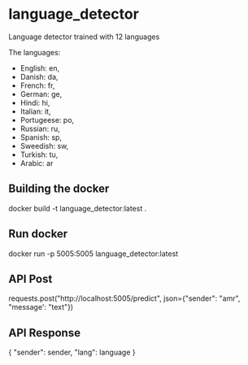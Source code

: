 # language_detector

Language detector trained with 12 languages 

The languages:
- English: en,
- Danish: da,
- French: fr,
- German: ge,
- Hindi: hi,
- Italian: it,
- Portugeese: po,
- Russian: ru,
- Spanish: sp,
- Sweedish: sw,
- Turkish: tu,
- Arabic: ar

## Building the docker
docker build -t language_detector:latest .

## Run docker
docker run -p 5005:5005 language_detector:latest

## API Post
requests.post("http://localhost:5005/predict", 
		json={"sender": "amr", "message': "text"})

## API Response
{
	"sender": sender,
	"lang": language
}